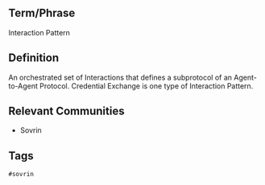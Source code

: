## Term/Phrase
Interaction Pattern

## Definition
An orchestrated set of Interactions that defines a subprotocol of an Agent-to-Agent Protocol. Credential Exchange is one type of Interaction Pattern.

## Relevant Communities
* Sovrin

## Tags
```
#sovrin
```
